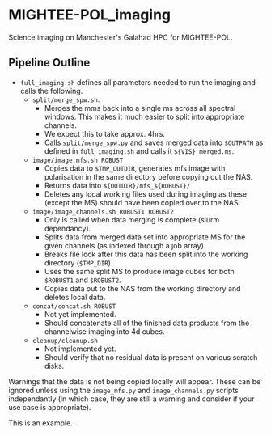 # MIGHTEE-POL_imaging
Science imaging on Manchester's Galahad HPC for MIGHTEE-POL.

## Pipeline Outline
- `full_imaging.sh` defines all parameters needed to run the imaging and calls the following.
    - `split/merge_spw.sh`.
        - Merges the mms back into a single ms across all spectral windows. This makes it much easier to split into appropriate channels.
        - We expect this to take approx. 4hrs.
        - Calls `split/merge_spw.py` and saves merged data into `$OUTPATH` as defined in `full_imaging.sh` and calls it `${VIS}_merged.ms`.
    - `image/image.mfs.sh ROBUST`
        - Copies data to `$TMP_OUTDIR`, generates mfs image with polarisation in the same directory before copying out the NAS.
        - Returns data into `${OUTDIR}/mfs_${ROBUST}/`
        - Deletes any local working files used during imaging as these (except the MS) should have been copied over to the NAS.
    - `image/image_channels.sh ROBUST1 ROBUST2`
        - Only is called when data merging is complete (slurm dependancy).
        - Splits data from merged data set into appropriate MS for the given channels (as indexed through a job array).
        - Breaks file lock after this data has been split into the working directory (`$TMP_DIR`).
        - Uses the same split MS to produce image cubes for both `$ROBUST1` and `$ROBUST2`.
        - Copies data out to the NAS from the working directory and deletes local data.
    - `concat/concat.sh ROBUST`
        - Not yet implemented.
        - Should concatenate all of the finished data products from the channelwise imaging into 4d cubes.
    - `cleanup/cleanup.sh`
        - Not implemented yet.
        - Should verify that no residual data is present on various scratch disks.

Warnings that the data is not being copied locally will appear. These can be ignored unless using the `image_mfs.py` and `image_channels.py` scripts independantly (in which case, they are still a warning and consider if your use case is appropriate).

This is an example.
